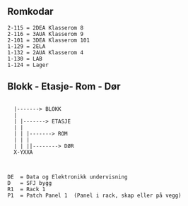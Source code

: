 
## Romkodar
```
2-115 = 2DEA Klasserom 8
2-116 = 3AUA Klasserom 9
2-101 = 3DEA Klasserom 101
1-129 = 2ELA 
1-132 = 2AUA Klasserom 4
1-130 = LAB
1-124 = Lager
```

## Blokk - Etasje- Rom - Dør
```
 
  |-------> BLOKK
  |
  | |-------> ETASJE
  | |  
  | | |-------> ROM
  | | |
  | | ||--------> DØR
  X-YXXA
  
  
```

```
DE	= Data og Elektronikk undervisning
D	= SFJ bygg
R1	= Rack 1					       
P1	= Patch Panel 1	 (Panel i rack, skap eller på vegg)
```


